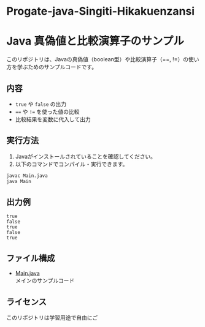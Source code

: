 # Progate-java-Singiti-Hikakuenzansi

# Java 真偽値と比較演算子のサンプル

このリポジトリは、Javaの真偽値（boolean型）や比較演算子（==, !=）の使い方を学ぶためのサンプルコードです。

## 内容

- `true` や `false` の出力
- `==` や `!=` を使った値の比較
- 比較結果を変数に代入して出力

## 実行方法

1. Javaがインストールされていることを確認してください。
2. 以下のコマンドでコンパイル・実行できます。

```sh
javac Main.java
java Main
```

## 出力例

```
true
false
true
false
true
```

## ファイル構成

- [Main.java](c:\Users\Owner\OneDrive\プログラム\Java\Progate\Main.java)  
  メインのサンプルコード

## ライセンス

このリポジトリは学習用途で自由にご
